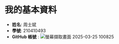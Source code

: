 # 我的基本資料
- **姓名**: 周士斌
- **學號**: 210410493
- **GitHub 帳號** : ![螢幕擷取畫面 2025-03-25 100825](https://github.com/user-attachments/assets/0a3b225f-6be5-485b-ba5d-6576a9102a6f)
